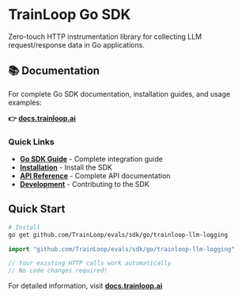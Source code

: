 # TrainLoop Go SDK

Zero-touch HTTP instrumentation library for collecting LLM request/response data in Go applications.

## 📚 Documentation

For complete Go SDK documentation, installation guides, and usage examples:

**👉 [docs.trainloop.ai](https://docs.trainloop.ai)**

### Quick Links
- **[Go SDK Guide](https://docs.trainloop.ai/guides/go-sdk)** - Complete integration guide
- **[Installation](https://docs.trainloop.ai/getting-started/installation)** - Install the SDK
- **[API Reference](https://docs.trainloop.ai/reference/sdk/go)** - Complete API documentation
- **[Development](https://docs.trainloop.ai/development/local-development)** - Contributing to the SDK

## Quick Start

```bash
# Install
go get github.com/TrainLoop/evals/sdk/go/trainloop-llm-logging
```

```go
import "github.com/TrainLoop/evals/sdk/go/trainloop-llm-logging"

// Your existing HTTP calls work automatically
// No code changes required!
```

For detailed information, visit **[docs.trainloop.ai](https://docs.trainloop.ai)**